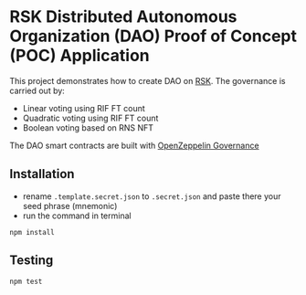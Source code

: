 # RSK Distributed Autonomous Organization (DAO) Proof of Concept (POC) Application

This project demonstrates how to create DAO on [RSK](https://developers.rsk.co/). The governance is carried out by:
- Linear voting using RIF FT count
- Quadratic voting using RIF FT count
- Boolean voting based on RNS NFT

The DAO smart contracts are built with [OpenZeppelin Governance](https://docs.openzeppelin.com/contracts/4.x/api/governance)

## Installation
- rename `.template.secret.json` to `.secret.json` and paste there your seed phrase (mnemonic)
- run the command in terminal
```shell
npm install
```
## Testing
```shell
npm test
```